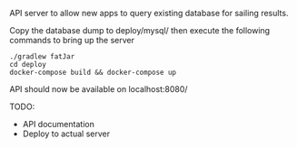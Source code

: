 API server to allow new apps to query existing database for sailing results.

Copy the database dump to deploy/mysql/ then execute the following commands to 
bring up the server

```
./gradlew fatJar
cd deploy
docker-compose build && docker-compose up
``` 

API should now be available on localhost:8080/

TODO: 
* API documentation
* Deploy to actual server